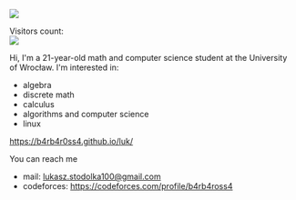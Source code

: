 ![](https://media.giphy.com/media/Q9aBxHn9fTqKs/giphy.gif)

  Visitors count:<br>
  <img src="https://profile-counter.glitch.me/B4rb4r0ss4/count.svg" />

Hi, I'm a 21-year-old math and computer science student at the University of Wrocław. 
I'm interested in:
- algebra
- discrete math
- calculus 
- algorithms and computer science
- linux

https://b4rb4r0ss4.github.io/luk/

You can reach me
- mail: lukasz.stodolka100@gmail.com
- codeforces: https://codeforces.com/profile/b4rb4ross4

